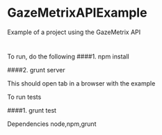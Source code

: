GazeMetrixAPIExample
====================

Example of a project using the GazeMetrix API
#
To run, do the following
####1. npm install

####2. grunt server

This should open tab in a browser with the example

To run tests

####1. grunt test

Dependencies node,npm,grunt

